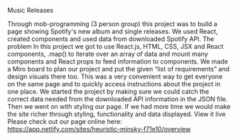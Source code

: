 Music Releases

Through mob-programming (3 person group) this project was to build a page showing Spotify's new album and single releases. We used React, created components and used data from downloaded Spotify API.
The problem
In this project we got to use React.js, HTML, CSS, JSX and React components, .map() to iterate over an array of data and mount many components and React props to feed information to components.
We made a Miro board to plan our project and put the given “list of requirements” and design visuals there too. This was a very convenient way to get everyone on the same page and to quickly access instructions about the project in one place.
We started the project by making sure we could catch the correct data needed from the downloaded API information in the JSON file. Then we went on with styling our page.
If we had more time we would make the site richer through styling, functionality and data displayed.
View it live
Please check out our page online here: https://app.netlify.com/sites/heuristic-minsky-f71e10/overview

